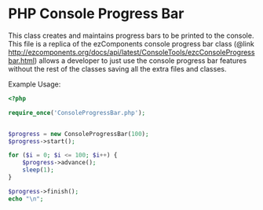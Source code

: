PHP Console Progress Bar
========================

This class creates and maintains progress bars to be printed to the console. 
This file is a replica of the ezComponents console progress bar class (@link http://ezcomponents.org/docs/api/latest/ConsoleTools/ezcConsoleProgressbar.html)
allows a developer to just use the console progress bar features without the rest of the classes saving all the extra files and classes.

Example Usage:

```php
<?php

require_once('ConsoleProgressBar.php');


$progress = new ConsoleProgressBar(100);
$progress->start();

for ($i = 0; $i <= 100; $i++) {
    $progress->advance();
    sleep(1);
}

$progress->finish();
echo "\n";
```
